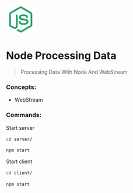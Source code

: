<img src="./node.png" width="80" height="80" alt="logo">

# Node Processing Data

> Processing Data With Node And WebStream

### Concepts:

- WebStream

### Commands:

Start server
```bash
cd server/
```
```bash
npm start
```

Start client
```bash
cd client/
```
```bash
npm start
```

